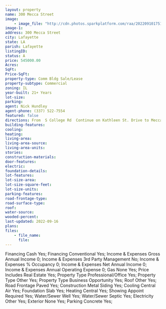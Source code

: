 ```yaml
---
layout: property
name: 300 Mecca Street
image:
    - image_file: "http://cdn.photos.sparkplatform.com/raa/20220910175102887445000000.jpg"
image-1:
address: 300 Mecca Street
city: Lafayette
state: LA
parish: Lafayette
listingID: 
status: A
price: 545000.00
Acres: 
SqFt: 
Price-SqFt: 
property-type: Comm Bldg Sale/Lease
property-subtype: Commercial
zoning: IL
year-built: 21+ Years
lot-size: 
parking: 
agent: Nick Hundley
agent-phone: (337) 522-7554
featured: false
directions: From  S College Rd  Continue on Kathleen St. Drive to Mecca St  Turn right onto Kathleen St  Turn left onto Mecca St
building-features: 
cooling: 
heating: 
living-area: 
living-area-source: 
living-area-units: 
stories: 
construction-materials: 
door-features: 
electric: 
foundation-details: 
lot-features: 
lot-size-area: 
lot-size-square-feet: 
lot-size-units: 
parking-features: 
road-frontage-type: 
road-surface-type: 
roof: 
water-source: 
wooded-percent: 
last-updated: 2022-09-16
plans: 
files:
    - file_name:
      file:
---
```

Financing	Cash	Yes;
Financing	Conventional	Yes;
Income & Expenses	Gross Annual Income	0;
Income & Expenses	3rd Party Management	No;
Income & Expenses	% Occupancy	0;
Income & Expenses	Net Annual Income	0;
Income & Expenses	Annual Operating Expense	0;
Gas	None	Yes;
Price Includes	Real Estate	Yes;
Property Type	Professional/Office	Yes;
Property Type	Other	Yes;
Property Type	Business Opportunity	Yes;
Roof	Other	Yes;
Road Frontage	Paved	Yes;
Construction	Metal Siding	Yes;
Cooling	Central Air	Yes;
Foundation	Slab	Yes;
Heating	Central	Yes;
Showing	Appoint Required	Yes;
Water/Sewer	Well	Yes;
Water/Sewer	Septic	Yes;
Electricity	Other	Yes;
Exterior	None	Yes;
Parking	Concrete	Yes;

